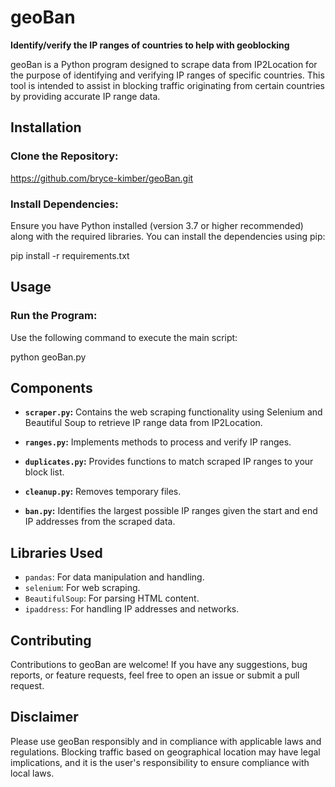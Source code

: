 # geoBan

**Identify/verify the IP ranges of countries to help with geoblocking**

geoBan is a Python program designed to scrape data from IP2Location for the purpose of identifying and verifying IP ranges of specific countries. This tool is intended to assist in blocking traffic originating from certain countries by providing accurate IP range data.

## Installation

### Clone the Repository:

https://github.com/bryce-kimber/geoBan.git

### Install Dependencies:

Ensure you have Python installed (version 3.7 or higher recommended) along with the required libraries. You can install the dependencies using pip:

pip install -r requirements.txt

## Usage

### Run the Program:

Use the following command to execute the main script:

python geoBan.py

## Components

- **`scraper.py`:** Contains the web scraping functionality using Selenium and Beautiful Soup to retrieve IP range data from IP2Location.
  
- **`ranges.py`:** Implements methods to process and verify IP ranges.
  
- **`duplicates.py`:** Provides functions to match scraped IP ranges to your block list.
  
- **`cleanup.py`:** Removes temporary files.
  
- **`ban.py`:** Identifies the largest possible IP ranges given the start and end IP addresses from the scraped data.

## Libraries Used

- `pandas`: For data manipulation and handling.
- `selenium`: For web scraping.
- `BeautifulSoup`: For parsing HTML content.
- `ipaddress`: For handling IP addresses and networks.

## Contributing

Contributions to geoBan are welcome! If you have any suggestions, bug reports, or feature requests, feel free to open an issue or submit a pull request.

## Disclaimer

Please use geoBan responsibly and in compliance with applicable laws and regulations. Blocking traffic based on geographical location may have legal implications, and it is the user's responsibility to ensure compliance with local laws.
